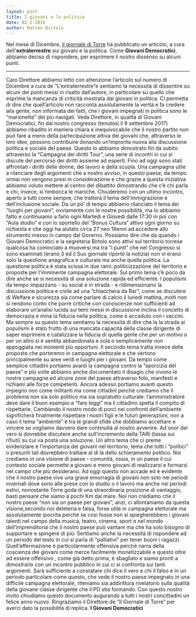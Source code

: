 ```yaml
---
layout: post
title: I giovani e la politica
date: 02-2-2018
author: Matteo Birtolo
---
```


Nel mese di Dicembre, [il giornale di Torre](http://ilgiornaleditorre.it/) ha pubblicato un articolo, a cura dell'**extraterrestre** sui giovani e la politica. Come **Giovani Democratici**, abbiamo deciso di rispondere, per esprimere il nostro dissenso su alcuni punti.

***

Caro Direttore abbiamo letto con attenzione l’articolo sul numero di Dicembre a cura de “L’extraterrestre”e sentiamo la necessità di dissentire su alcuni dei punti messi in risalto dall’autore, in particolare su quello che esprime la mancanza di criticità mostrata dai giovani in politica.
Ci permetta di dire che quell’articolo non racconta assolutamente la verità e fa credere alla gente, non informata dei fatti, che i giovani impegnati in politica sono le “marionette” dei più navigati. Veda Direttore, in qualità di Giovani Democratici, fin dal nostro congresso (tenutosi il 9 settembre 2017) abbiamo ribadito in maniera chiara e inequivocabile che il nostro partito non può fare a meno della partecipazione attiva dei giovani che, attraverso le loro idee, possono contribuire donando un’impronta nuova alla discussione politica e sociale del paese.
Questo lo abbiamo dimostrato fin da subito attraverso la “Campagna dei diritti Tour”, una serie di incontri in cui si discute del percorso dei diritti assieme ad esperti. Fino ad oggi sono stati affrontati i diritti delle donne, del lavoro e della scuola. Una campagna utile a rilanciare degli argomenti che a nostro avviso, in questo paese, da tempo ormai non vengono presi in considerazione e che grazie a questa iniziativa abbiamo voluto mettere al centro del dibattito dimostrando che c’è chi parla e chi, invece, si rimbocca le maniche. Chiuderemo con un ultimo incontro, aperto a tutti come sempre, che tratterà il tema dell’immigrazione e dell’inclusione sociale.
Da un po’ di tempo abbiamo rilanciato il tema dei “luoghi per giovani”, ovviamente con le nostre possibilità, ma lo abbiamo fatto e continuiamo a farlo ogni Martedi e Giovedi dalle 17:30 in poi con “Aula studio” e con lo sportello del “Bonus Cultura” attivo ogni giorno su richiesta e che oggi ha aiutato circa 27 neo 18enni ad accedere allo strumento messo in campo dal Governo.
Possiamo dire che da quando i Giovani Democratici e la segreteria Birtolo sono attivi sul territorio torrese qualcosa ha cominciato a muoversi ma tra “i punti” che nel Congresso si sono esaminati (erano 3 ed il Suo giornale riportò la notizia) non vi erano solo la questione anagrafica e culturale ma anche quella politica.
La questione politica è stata scissa in due rami: politicizzazione del territorio e proposte per l’imminente campagna elettorale. Sul primo tema c’è poco da dire anche se si necessità di una soluzione rapida ed efficiente. I populismi da tempo impazzano - su social e in strada - e ridimensionano la discussione politica e civile ad una “chiacchera da Bar”, come se discutere di Welfare e sicurezza sia come parlare di calcio il lunedi mattina, molti non si rendono conto che porre critiche con conoscenze non sufficienti ad elaborare un’analisi lucida sui temi messi in discussione inclina il concetto di democrazia e mina la fiducia nella politica, come è accaduto con i vaccini. Ma sempre su questo tema sentiamo la necessità di dire che la la strada ai populismi è stato frutto di una mancata capacità della classe dirigente di saper esprimere e catalizzare la fiducia di quella gente che per un motivo o per un altro si è sentita abbandonata e sola o semplicemente non appoggiata nei momenti più opportuni.
Il secondo tema tratta invece delle proposte che porteremo in campagna elettorale e che vertono principalmente su aree verdi e luoghi per i giovani. Da tempo come semplice cittadini portiamo avanti la campagna contro la “sporcizia del paese” e più volte abbiamo anche documentato il disagio che vivono le nostre campagne ed alcune zone del paese attraverso foto, manifesti e richiami alle forze competenti. Ancora adesso portiamo avanti questo impegno non come militanti ma come cittadini perché crediamo che il problema non sia solo politico ma sia sopratutto culturale: l’amministratore deve dare il buon esempio e “fare leggi” ma il cittadino spetta il compito di rispettarle. Cambiando il nostro modo di porci nei confronti dell’ambiente significherà finalmente rispettare i nostri figli e le futuri generazioni, non a caso il tema “ambiente” è tra le grandi sfide che dobbiamo accettare e vincere se vogliamo davvero dare continuità al nostro avvenire. Ad onor del vero si dovrebbe discutere anche sull’incremento della TARI (tassa sui rifiuti) su cui va posta una soluzione.
Un altro tema che ci preme evidenziare è l’importanza dei giovani nel territorio, tema che tutti i “politici” o presunti tali dovrebbero trattare al di là dello schieramento politico. Noi crediamo in una visione di paese - comunità, ossia, in un paese il cui contesto sociale permette a giovani e meno giovani di realizzarsi e formarsi nel campo che più desiderano. Ad oggi questo non accade ed è evidente che il nostro paese vive una grave emorragia di giovani non solo nei periodi invernali dove sono alle prese con lo studio o il lavoro ma anche nei periodi estivi, nonostante Torre goda di una straordinaria posizione di vantaggio, basti pensare che siamo a pochi Km dal mare. Noi non crediamo che il nostro paese “non sia un paese per giovani”, anzi, ci allontaniamo da questa visione,secondo noi deleteria e falsa, forse utile in campagna elettorale ma assolutamente ipocrita perché se cosi fosse non si spiegherebbero i giovani talenti nel campo della musica, teatro, cinema, sport e nel mondo dell’imprenditoria che il nostro paese può vantare ma che ha solo bisogno di supportare e spingere di più.
Sentiamo anche la necessità di rispondere ad un periodo del testo in cui si parla di “palliativi” per tener buoni i ragazzi. Quell’affermazione è particolarmente offensiva perché narra della coscienza dei giovani come merce facilmente monetizzabile e questo oltre ad essere offensivo , come già detto prima, è sbagliato e siamo pronti a dimostrarlo con un incontro pubblico in cui ci si confronta sui tanti argomenti. Sarà sufficiente a constatare chi dice il vero e chi il falso e in un periodo particolare come questo, che vede il nostro paese impegnato in una difficile campagna elettorale, riteniamo sia addirittura rivelatorio sulla qualità della giovane classe dirigente che il PD stia formando. Con questo nostro invito chiudiamo questo documento augurando a tutti i nostri concittadini un felice anno nuovo.
Ringraziamo il Direttore de “Il Giornale di Torre” per averci dato la possibilità di replica.
**I Giovani Democratici**
